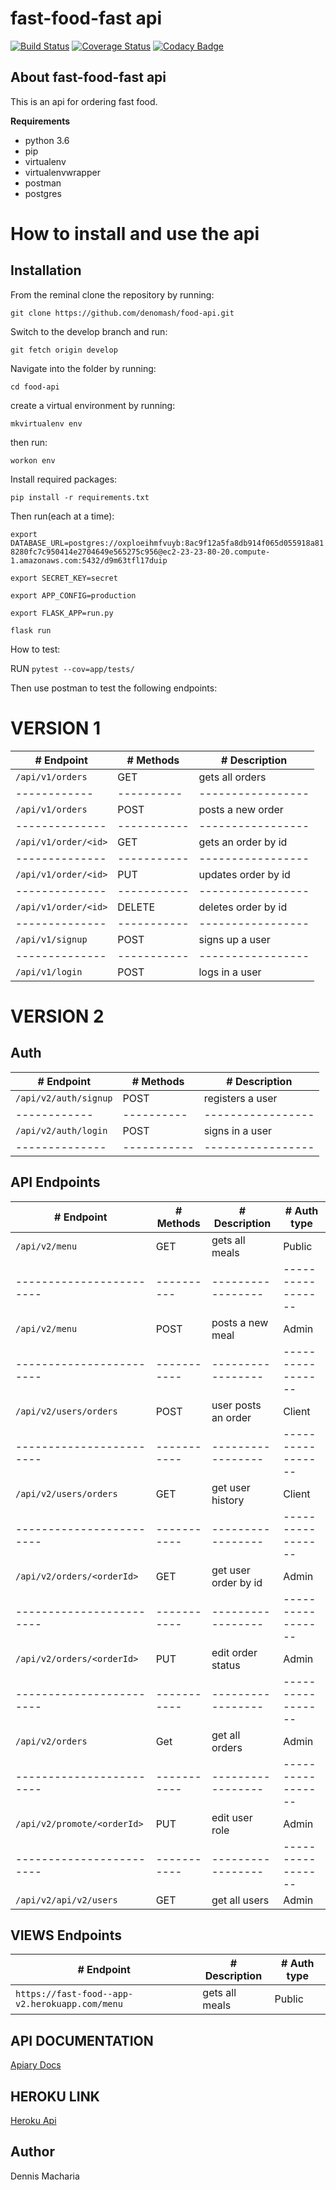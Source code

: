 # fast-food-fast api

[![Build Status](https://travis-ci.org/denomash/food-api.svg?branch=ft-place-new-order-route-%23160364056)](https://travis-ci.org/denomash/food-api) [![Coverage Status](https://coveralls.io/repos/github/denomash/food-api/badge.svg?branch=ch-add-tests-160767809)](https://coveralls.io/github/denomash/food-api?branch=ch-add-tests-160767809) [![Codacy Badge](https://api.codacy.com/project/badge/Grade/e0132b28a0ae4584af6057af6a8abd08)](https://www.codacy.com/app/denomash/food-api?utm_source=github.com&amp;utm_medium=referral&amp;utm_content=denomash/food-api&amp;utm_campaign=Badge_Grade)


## About fast-food-fast api
This is an api for ordering fast food.

**Requirements**
* python 3.6
* pip
* virtualenv
* virtualenvwrapper
* postman
* postgres

 
# How to install and use the api

## Installation
From the reminal clone the repository by running:


`git clone https://github.com/denomash/food-api.git`

Switch to the develop branch and run:


`git fetch origin develop`

Navigate into the folder by running:


`cd food-api`

create a virtual environment by running:


`mkvirtualenv env`

then run:


`workon env`

Install required packages:


`pip install -r requirements.txt`

Then run(each at a time):

`export DATABASE_URL=postgres://oxploeihmfvuyb:8ac9f12a5fa8db914f065d055918a818280fc7c950414e2704649e565275c956@ec2-23-23-80-20.compute-1.amazonaws.com:5432/d9m63tfl17duip`


`export SECRET_KEY=secret`


`export APP_CONFIG=production`


`export FLASK_APP=run.py`


`flask run`

How to test:


RUN `pytest --cov=app/tests/`

Then use postman to test the following endpoints:

# VERSION 1

|   # Endpoint       |  # Methods | # Description       |
| -------------      |----------- | ------------------  | 
|`/api/v1/orders`    |   GET      |  gets all orders    |
| ------------       | ---------- | -----------------   |
|`/api/v1/orders`    |   POST     | posts a new order   |
|--------------      |----------- | -----------------   |
|`/api/v1/order/<id>`|   GET      |gets an order by id  |
|--------------      |----------- | -----------------   |
|`/api/v1/order/<id>`|   PUT      |updates order by id  |
|--------------      |----------- | -----------------   |
|`/api/v1/order/<id>`|   DELETE   |deletes order by id  |
|--------------      |----------- | -----------------   |
|`/api/v1/signup`    |   POST     |signs up a user      |
|--------------      |----------- | -----------------   |
|`/api/v1/login`     |   POST     |logs in a user       |


# VERSION 2

## Auth

|   # Endpoint          |  # Methods | # Description       |
| -------------         |----------- | ------------------  | 
|`/api/v2/auth/signup`  |   POST     |  registers a user   |
| ------------          | ---------- | -----------------   |
|`/api/v2/auth/login`   |   POST     |  signs in a user    |
|--------------         |----------- | -----------------   |

## API Endpoints

|      # Endpoint              | # Methods  |  # Description      | #  Auth type      |
| ------------------------     |----------- | ------------------  | ----------------- | 
|   `/api/v2/menu`             |   GET      |  gets all meals     |     Public        |
| ------------------------     | ---------- | -----------------   | ----------------- |
|   `/api/v2/menu`             |   POST     | posts a new meal    |     Admin         |
| ------------------------     |----------- | -----------------   | ----------------- |
|  `/api/v2/users/orders`      |   POST     | user posts an order |     Client        |
| ------------------------     |----------- | -----------------   | ----------------- |
|  `/api/v2/users/orders`      |   GET      | get user history    |     Client        |
| ------------------------     |----------- | -----------------   | ----------------- |
| `/api/v2/orders/<orderId>`   |   GET      | get user order by id|     Admin         |
| ------------------------     |----------- | -----------------   | ----------------- |
| `/api/v2/orders/<orderId>`   |   PUT      | edit order status   |     Admin         |
| ------------------------     |----------- | -----------------   | ----------------- |
| `/api/v2/orders`             |   Get      | get all orders      |     Admin         |
| ------------------------     |----------- | -----------------   | ----------------- |
| `/api/v2/promote/<orderId>`  |   PUT      | edit user role      |     Admin         |
| ------------------------     |----------- | -----------------   | ----------------- |
| `/api/v2/api/v2/users`       |   GET      | get all users       |     Admin         |

## VIEWS Endpoints
|      # Endpoint                                |  # Description      | #  Auth type      |
| ------------------------------------------     | ------------------  | ----------------- | 
|`https://fast-food--app-v2.herokuapp.com/menu`  |  gets all meals     |     Public        |


## API DOCUMENTATION

[Apiary Docs](https://foodapiv2.docs.apiary.io/#)

## HEROKU LINK

[Heroku Api](https://fast-food--app-v2.herokuapp.com)

## Author

Dennis Macharia